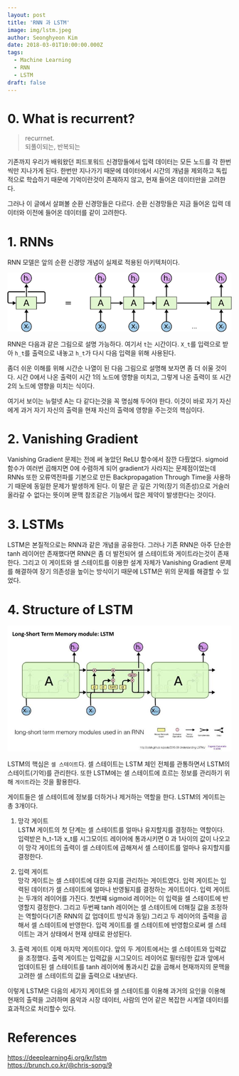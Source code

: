 ```yaml
---
layout: post
title: 'RNN 과 LSTM'
image: img/lstm.jpeg
author: Seonghyeon Kim
date: 2018-03-01T10:00:00.000Z
tags:
  - Machine Learning
  - RNN
  - LSTM
draft: false
---
```


# 0. What is recurrent?
>recurrnet.  
  되풀이되는, 반복되는

기존까지 우리가 배워왔던 피드포워드 신경망들에서 입력 데이터는 모든 노드를 각 한번씩만 지나가게 된다. 한번만 지나가기 때문에 데이터에서 시간의 개념을 제외하고 독립적으로 학습하기 때문에 기억이란것이 존재하지 않고, 현재 들어온 데이터만을 고려한다.  

그러나 이 글에서 살펴볼 순환 신경망들은 다르다. 순환 신경망들은 지금 들어온 입력 데이터와 이전에 들어온 데이터를 같이 고려한다.  

# 1. RNNs

RNN 모델은 앞의 순환 신경망 개념이 실제로 적용된 아키텍처이다.

![](img/rnn.png)

RNN은 다음과 같은 그림으로 설명 가능하다. 여기서 ``t``는 시간이다.
``X_t``를 입력으로 받아 ``h_t``를 출력으로 내놓고 ``h_t``가 다시 다음 입력을 위해 사용된다.  

좀더 쉬운 이해를 위해 시간순 나열이 된  다음 그림으로 설명해 보자면 좀 더 쉬울 것이다. 시간 0에서 나온 출력이 시간 1의 노드에 영향을 미치고, 그렇게 나온 출력이 또 시간 2의 노드에 영향을 미치는 식이다.

여기서 보이는 뉴럴넷 A는 다 같다는것을 꼭 명심해 두어야 한다. 이것이 바로 자기 자신에게 과거 자기 자신의 출력을 현재 자신의 출력에 영향을 주는것의 핵심이다.

# 2. Vanishing Gradient

Vanishing Gradient 문제는 전에 써 놓았던 ReLU 함수에서 잠깐 다뤘었다. sigmoid 함수가 여러번 곱해지면 0에 수렴하게 되어 gradient가 사라지는 문제점이었는데 RNNs 또한 오류역전파를 기본으로 만든 Backpropagation Through Time을 사용하기 때문에 동일한 문제가 발생하게 된다. 이 말은 곧 깊은 기억(장기 의존성)으로 거슬러 올라갈 수 없다는 뜻이며 문맥 참조같은 기능에서 많은 제약이 발생한다는 것이다.

# 3. LSTMs

LSTM은 본질적으로는 RNN과 같은 개념을 공유한다. 그러나 기존 RNN은 아주 단순한 tanh 레이어만 존재했다면 RNN은 좀 더 발전되어 셀 스테이트와 게이트라는것이 존재한다. 그리고 이 게이트와 셀 스테이트를 이용한 설계 자체가 Vanishing Gradient 문제를 해결하여 장기 의존성을 높이는 방식이기 때문에 LSTM은 위의 문제를 해결할 수 있었다.

# 4. Structure of LSTM

![](img/lstm.jpeg)

LSTM의 핵심은 ``셀 스테이트``다. 셀 스테이트는 LSTM 체인 전체를 관통하면서 LSTM의 스테이트(기억)를 관리한다. 또한 LSTM에는 셀 스테이트에 흐르는 정보를 관리하기 위해 ``게이트``라는 것을 활용한다.

게이트들은 셀 스테이트에 정보를 더하거나 제거하는 역할을 한다. LSTM의 게이트는 총 3개이다.

1. 망각 게이트  
LSTM 게이트의 첫 단계는 셀 스테이트를 얼마나 유지할지를 결정하는 역할이다. 입력받은 h_t-1과 x_t를 시그모이드 레이어에 통과시키면 0 과 1사이의 값이 나오고 이 망각 게이트의 출력이 셀 스테이트에 곱해져서 셀 스테이트를 얼마나 유지할지를 결정한다.

2. 입력 게이트  
망각 게이트는 셀 스테이트에 대한 유지를 관리하는 게이트였다. 입력 게이트는 입력된 데이터가 셀 스테이트에 얼마나 반영될지를 결정하는 게이트이다. 입력 게이트는 두개의 레이어를 가진다. 첫번쨰 sigmoid 레이어는 이 입력을 셀 스테이트에 반영할지 결정한다. 그리고 두번째 tanh 레이어는 셀 스테이트에 더해질 값을 조정하는 역할이다(기존 RNN의 값 업데이트 방식과 동일) 그리고 두 레이어의 출력을 곱해서 셀 스테이트에 반영한다. 입력 게이트를 셀 스테이트에 반영함으로써 셀 스테이트는 과거 상태에서 현재 상태로 완성된다.

3. 출력 게이트
이제 마지막 게이트이다. 앞의 두 게이트에서는 셀 스테이트와 입력값을 조정했다. 출력 게이트는 입력값을 시그모이드 레이어로 필터링한 값과 앞에서 업데이트된 셀 스테이트를 tanh 레이어에 통과시킨 값을 곱해서 현재까지의 문맥을 고려한 셀 스테이트의 값을 출력으로 내보낸다. 

이렇게 LSTM은 다음의 세가지 게이트와 셀 스테이트를 이용해 과거의 요인을 이용해 현재의 출력을 고려하며 음악과 시장 데이터, 사람의 언어 같은 복잡한 시계열 데이터를 효과적으로 처리할수 있다.


# References
<https://deeplearning4j.org/kr/lstm>  
<https://brunch.co.kr/@chris-song/9>